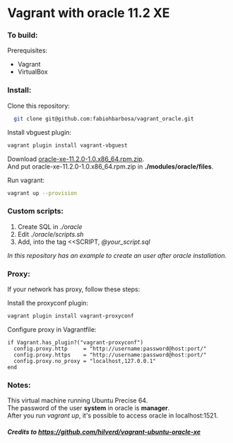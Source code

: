 Vagrant with oracle 11.2 XE
===

### To build:
Prerequisites:
  * Vagrant
  * VirtualBox

### Install:
Clone this repository:
```sh
  git clone git@github.com:fabiohbarbosa/vagrant_oracle.git
```

Install vbguest plugin:
```sh
vagrant plugin install vagrant-vbguest
```

Download [oracle-xe-11.2.0-1.0.x86_64.rpm.zip](http://www.oracle.com/technetwork/database/database-technologies/express-edition/downloads/index.html).
<br>
And put oracle-xe-11.2.0-1.0.x86_64.rpm.zip in **./modules/oracle/files**.

Run vagrant:
```sh
vagrant up --provision
```

### Custom scripts:
1. Create SQL in *./oracle*
2. Edit *./oracle/scripts.sh*
3. Add, into the tag <<SCRIPT, *@your_script.sql*

*In this repository has an example to create an user after oracle installation.*

### Proxy:
If your network has proxy, follow these steps:

Install the proxyconf plugin:
```sh
vagrant plugin install vagrant-proxyconf
```

Configure proxy in Vagrantfile:
```vagrant
if Vagrant.has_plugin?("vagrant-proxyconf")
  config.proxy.http     = "http://username:password@host:port/"
  config.proxy.https    = "http://username:password@host:port/"
  config.proxy.no_proxy = "localhost,127.0.0.1"
end
```

### Notes:
This virtual machine running Ubuntu Precise 64.<br>
The password of the user **system** in oracle is **manager**.<br>
After you run *vagrant up*, it's possible to access oracle in localhost:1521.

##### Credits to https://github.com/hilverd/vagrant-ubuntu-oracle-xe
